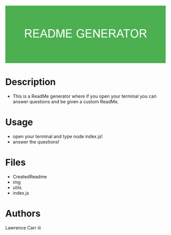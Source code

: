 
![Alt Text](./img/README_GENERATOR.png)

# Description
* This is a ReadMe generator where if you open your terminal you can answer questions and be given a custom ReadMe.

# Usage
* open your terminal and type node index.js!
* answer the questions!

# Files
* CreatedReadme
* img
* utils
* index.js

# Authors
Lawrence Carr iii